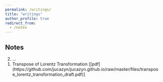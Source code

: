 ```yaml
---
permalink: /writings/
title: "writings"
author_profile: true
redirect_from: 
  - /notes
---
```


## Notes

<ol reversed>
  <li>...</li>
  <li>Transpose of Lorentz Transformation [[pdf](https://github.com/jucazyn/jucazyn.github.io/raw/master/files/transpose_lorentz_transformation_draft.pdf)]</li>
</ol>

